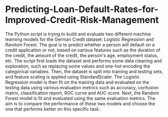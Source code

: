 # Predicting-Loan-Default-Rates-for-Improved-Credit-Risk-Management
The Python script is trying to build and evaluate two different machine learning models for the German Credit dataset: Logistic Regression and Random Forest. The goal is to predict whether a person will default on a credit application or not, based on various features such as the duration of the credit, the amount of the credit, the person's age, employment status, etc.
The script first loads the dataset and performs some data cleaning and exploration, such as replacing some values and one-hot encoding the categorical variables. Then, the dataset is split into training and testing sets, and feature scaling is applied using StandardScaler. The Logistic Regression model is then fit on the training data and evaluated on the testing data using various evaluation metrics such as accuracy, confusion matrix, classification report, ROC curve and AUC score.
Next, the Random Forest model is fit and evaluated using the same evaluation metrics. The aim is to compare the performance of these two models and choose the one that performs better on this specific task.
